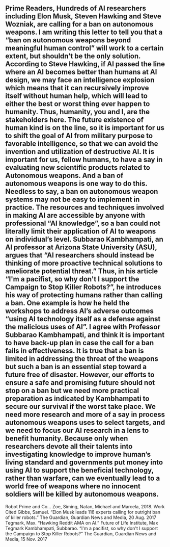 

Prime Readers,
Hundreds of AI researchers including Elon Musk, Steven Hawking and Steve Wozniak, are calling for a ban on autonomous weapons. I am writing this letter to tell you that a “ban on autonomous weapons beyond meaningful human control” will work to a certain extent, but shouldn’t be the only solution.
According to Steve Hawking, if AI passed the line where an AI becomes better than humans at AI design, we may face an intelligence explosion which means that it can recursively improve itself without human help, which will lead to either the best or worst thing ever happen to humanity.  Thus, humanity, you and I, are the stakeholders here.  The future existence of human kind is on the line, so it is important for us to shift the goal of AI from military purpose to favorable intelligence, so that we can avoid the invention and utilization of destructive AI.  It is important for us, fellow humans, to have a say in evaluating new scientific products related to Autonomous weapons. And a ban of autonomous weapons is one way to do this.
Needless to say, a ban on autonomous weapon systems may not be easy to implement in practice.  The resources and techniques involved in making AI are accessible by anyone with professional “AI knowledge”, so a ban could not literally limit their application of AI to weapons on individual’s level. Subbarao Kambhampati, an AI professor at Arizona State University (ASU), argues that “AI researchers should instead be thinking of more proactive technical solutions to ameliorate potential threat.” Thus, in his article “I'm a pacifist, so why don't I support the Campaign to Stop Killer Robots?”, he introduces his way of protecting humans rather than calling a ban. One example is how he held the workshops to address AI’s adverse outcomes “using AI technology itself as a defense against the malicious uses of AI”. I agree with Professor Subbarao Kambhampati, and think it is important to have back-up plan in case the call for a ban fails in effectiveness. 
It is true that a ban is limited in addressing the threat of the weapons but such a ban is an essential step toward a future free of disaster.  However, our efforts to ensure a safe and promising future should not stop on a ban but we need more practical preparation as indicated by Kambhampati to secure our survival if the worst take place. We need more research and more of a say in process autonomous weapons uses to select targets, and we need to focus our AI research in a lens to benefit humanity.  Because only when researchers devote all their talents into investigating knowledge to improve human’s living standard and governments put money into using AI to support the beneficial technology, rather than warfare, can we eventually lead to a world free of weapons where no innocent soldiers will be killed by autonomous weapons. 
---------------------------------------------------------------------------------------
Robot Prime and Co… Zoe, Siming, Natan, Michael and Marcela, 2018.
Work Cited 
Gibbs, Samuel. “Elon Musk leads 116 experts calling for outright ban of killer robots.” The Guardian, Guardian News and Media, 20 Aug. 2017
Tegmark, Max. “Hawking Reddit AMA on AI.” Future of Life Institute, Max Tegmark 
Kambhampati, Subbarao. “I'm a pacifist, so why don't I support the Campaign to Stop Killer Robots?” The Guardian, Guardian News and Media, 15 Nov. 2017



